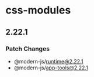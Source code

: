 # css-modules

## 2.22.1

### Patch Changes

- @modern-js/runtime@2.22.1
- @modern-js/app-tools@2.22.1
